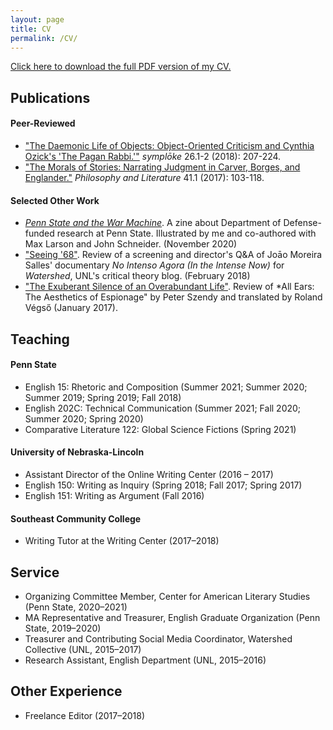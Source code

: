 ```yaml
---
layout: page
title: CV
permalink: /CV/
---
```


[Click here to download the full PDF version of my CV.](assets/pdf/Rockrohr--CV_2021-05.pdf)

## Publications

#### Peer-Reviewed

- ["The Daemonic Life of Objects: Object-Oriented Criticism and Cynthia Ozick's 'The Pagan Rabbi.'"](https://muse.jhu.edu/article/710014/pdf) *symplōke* 26.1-2 (2018): 207-224.
- ["The Morals of Stories: Narrating Judgment in Carver, Borges, and Englander."](https://muse.jhu.edu/article/663822/pdf) *Philosophy and Literature* 41.1 (2017): 103-118.

#### Selected Other Work

- [*Penn State and the War Machine*](assets/pdf/Penn_State_and_the_War_Machine.pdf). A zine about Department of Defense-funded research at Penn State. Illustrated by me and co-authored with Max Larson and John Schneider. (November 2020)
- ["Seeing '68"](https://www.watershedblog.com/single-post/2018/02/13/Seeing-68-HotE-Review-No-Intenso-Agora-In-the-Intense-Now). Review of a screening and director's Q&A of Joāo Moreira Salles' documentary *No Intenso Agora (In the Intense Now)* for *Watershed*, UNL's critical theory blog. (February 2018)
- ["The Exuberant Silence of an Overabundant Life"](https://www.watershedblog.com/single-post/2017/01/19/The-Exuberant-Silence-of-an-Overabundant-Life). Review of *All Ears: The Aesthetics of Espionage" by Peter Szendy and translated by Roland Végső (January 2017).

## Teaching

#### Penn State

- English 15: Rhetoric and Composition (Summer 2021; Summer 2020; Summer 2019; Spring 2019; Fall 2018)
- English 202C: Technical Communication (Summer 2021; Fall 2020; Summer 2020; Spring 2020)
- Comparative Literature 122: Global Science Fictions (Spring 2021)

#### University of Nebraska-Lincoln

- Assistant Director of the Online Writing Center (2016 – 2017)
- English 150: Writing as Inquiry (Spring 2018; Fall 2017; Spring 2017)
- English 151: Writing as Argument (Fall 2016)

#### Southeast Community College

- Writing Tutor at the Writing Center (2017–2018)

## Service

- Organizing Committee Member, Center for American Literary Studies (Penn State, 2020–2021)
- MA Representative and Treasurer, English Graduate Organization (Penn State, 2019–2020)
- Treasurer and Contributing Social Media Coordinator, Watershed Collective (UNL, 2015–2017)
- Research Assistant, English Department (UNL, 2015–2016)

## Other Experience

- Freelance Editor (2017–2018)